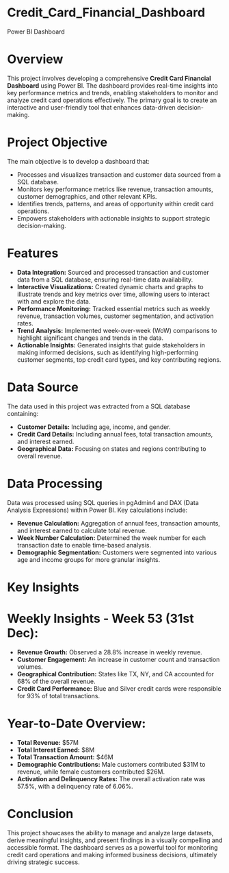 # Credit_Card_Financial_Dashboard
Power BI Dashboard

# Overview

This project involves developing a comprehensive **Credit Card Financial Dashboard** using Power BI. The dashboard provides real-time insights into key performance metrics and trends, enabling stakeholders to monitor and analyze credit card operations effectively. The primary goal is to create an interactive and user-friendly tool that enhances data-driven decision-making.

# Project Objective

The main objective is to develop a dashboard that:
- Processes and visualizes transaction and customer data sourced from a SQL database.
- Monitors key performance metrics like revenue, transaction amounts, customer demographics, and other relevant KPIs.
- Identifies trends, patterns, and areas of opportunity within credit card operations.
- Empowers stakeholders with actionable insights to support strategic decision-making.

# Features

- **Data Integration:** Sourced and processed transaction and customer data from a SQL database, ensuring real-time data availability.
- **Interactive Visualizations:** Created dynamic charts and graphs to illustrate trends and key metrics over time, allowing users to interact with and explore the data.
- **Performance Monitoring:** Tracked essential metrics such as weekly revenue, transaction volumes, customer segmentation, and activation rates.
- **Trend Analysis:** Implemented week-over-week (WoW) comparisons to highlight significant changes and trends in the data.
- **Actionable Insights:** Generated insights that guide stakeholders in making informed decisions, such as identifying high-performing customer segments, top credit card types, and key contributing regions.

# Data Source

The data used in this project was extracted from a SQL database containing:
- **Customer Details:** Including age, income, and gender.
- **Credit Card Details:** Including annual fees, total transaction amounts, and interest earned.
- **Geographical Data:** Focusing on states and regions contributing to overall revenue.

# Data Processing

Data was processed using SQL queries in pgAdmin4 and DAX (Data Analysis Expressions) within Power BI. Key calculations include:
- **Revenue Calculation:** Aggregation of annual fees, transaction amounts, and interest earned to calculate total revenue.
- **Week Number Calculation:** Determined the week number for each transaction date to enable time-based analysis.
- **Demographic Segmentation:** Customers were segmented into various age and income groups for more granular insights.

# Key Insights

# Weekly Insights - Week 53 (31st Dec):
- **Revenue Growth:** Observed a 28.8% increase in weekly revenue.
- **Customer Engagement:** An increase in customer count and transaction volumes.
- **Geographical Contribution:** States like TX, NY, and CA accounted for 68% of the overall revenue.
- **Credit Card Performance:** Blue and Silver credit cards were responsible for 93% of total transactions.

# Year-to-Date Overview:
- **Total Revenue:** $57M
- **Total Interest Earned:** $8M
- **Total Transaction Amount:** $46M
- **Demographic Contributions:** Male customers contributed $31M to revenue, while female customers contributed $26M.
- **Activation and Delinquency Rates:** The overall activation rate was 57.5%, with a delinquency rate of 6.06%.

# Conclusion

This project showcases the ability to manage and analyze large datasets, derive meaningful insights, and present findings in a visually compelling and accessible format. The dashboard serves as a powerful tool for monitoring credit card operations and making informed business decisions, ultimately driving strategic success.
